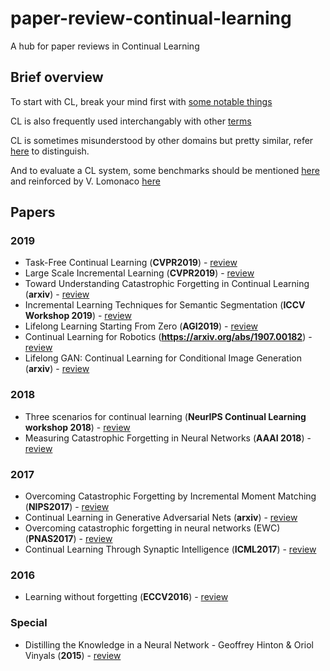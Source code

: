 # paper-review-continual-learning
A hub for paper reviews in Continual Learning

## Brief overview
To start with CL, break your mind first with [some notable things](https://github.com/luulinh90s/paper-review-continual-learning/blob/master/start.md)

CL is also frequently used interchangably with other [terms](https://github.com/luulinh90s/paper-review-continual-learning/blob/master/terminologies.md)

CL is sometimes misunderstood by other domains but pretty similar, refer [here](https://github.com/luulinh90s/paper-review-continual-learning/blob/master/distinguish.md) to distinguish.

And to evaluate a CL system, some benchmarks should be mentioned [here](https://github.com/luulinh90s/paper-review-continual-learning/blob/master/evaluate.md) and reinforced by V. Lomonaco [here](https://vlomonaco.github.io/core50/benchmarks.html)

## Papers
### 2019
- <a name="todo"></a> Task-Free Continual Learning (**CVPR2019**) - [review ](https://github.com/luulinh90s/paper-review-continual-learning/blob/master/tfcl.md)
- <a name="todo"></a> Large Scale Incremental Learning (**CVPR2019**) - [review ](https://github.com/luulinh90s/paper-review-continual-learning/blob/master/lsil.md) 
- <a name="todo"></a> Toward Understanding Catastrophic Forgetting in Continual Learning (**arxiv**) - [review ](https://github.com/luulinh90s/paper-review-continual-learning/blob/master/understand_cf.md) 
- <a name="todo"></a> Incremental Learning Techniques for Semantic Segmentation (**ICCV Workshop 2019**) - [review ](https://github.com/luulinh90s/paper-review-continual-learning/blob/master/semantic_segmentation_cl.md) 
- <a name="todo"></a> Lifelong Learning Starting From Zero (**AGI2019**) - [review ](https://github.com/luulinh90s/paper-review-continual-learning/blob/master/Lifelong-Learning-Starting-From-Zero.md) 
- <a name="todo"></a> Continual Learning for Robotics (**https://arxiv.org/abs/1907.00182**) - [review ](https://github.com/luulinh90s/paper-review-continual-learning/blob/master/cl_robotics.md) 
- <a name="todo"></a> Lifelong GAN: Continual Learning for Conditional Image Generation (**arxiv**) - [review ](https://github.com/luulinh90s/paper-review-continual-learning/blob/master/lifelong_gans.md) 
### 2018
- <a name="todo"></a> Three scenarios for continual learning (**NeurIPS Continual Learning workshop 2018**) - [review](https://github.com/luulinh90s/paper-review-continual-learning/blob/master/three_scenarios.md)
- <a name="todo"></a> Measuring Catastrophic Forgetting in Neural Networks (**AAAI 2018**) - [review](https://github.com/luulinh90s/paper-review-continual-learning/blob/master/measure_cf.md)
### 2017
- <a name="todo"></a> Overcoming Catastrophic Forgetting by Incremental Moment Matching (**NIPS2017**) - [review](https://github.com/luulinh90s/paper-review-continual-learning/blob/master/imm.md)
- <a name="todo"></a> Continual Learning in Generative Adversarial Nets (**arxiv**) - [review](https://github.com/luulinh90s/paper-review-continual-learning/blob/master/cont_gans.md)
- <a name="todo"></a> Overcoming catastrophic forgetting in neural networks (EWC) (**PNAS2017**) - [review](https://github.com/luulinh90s/paper-review-continual-learning/blob/master/ewc.md)
- <a name="todo"></a> Continual Learning Through Synaptic Intelligence (**ICML2017**) - [review](https://github.com/luulinh90s/paper-review-continual-learning/blob/master/si.md)
### 2016
- <a name="todo"></a> Learning without forgetting (**ECCV2016**) - [review ](https://github.com/luulinh90s/paper-review-continual-learning/blob/master/LwF.md) 

### Special
- <a name="todo"></a> Distilling the Knowledge in a Neural Network - Geoffrey Hinton & Oriol Vinyals (**2015**) - [review ](https://github.com/luulinh90s/paper-review-continual-learning/blob/master/distillation.md) 

